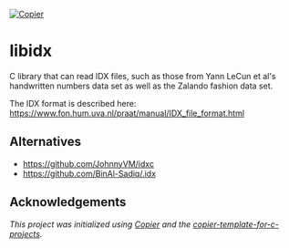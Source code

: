 [![Copier](https://img.shields.io/endpoint?url=https://raw.githubusercontent.com/copier-org/copier/master/img/badge/badge-grayscale-inverted-border-orange.json)](https://github.com/copier-org/copier)

# libidx

C library that can read IDX files, such as those from Yann LeCun et al's handwritten
numbers data set as well as the Zalando fashion data set.

The IDX format is described here: https://www.fon.hum.uva.nl/praat/manual/IDX_file_format.html

## Alternatives

- https://github.com/JohnnyVM/idxc
- https://github.com/BinAl-Sadiq/.idx

## Acknowledgements

_This project was initialized using [Copier](https://pypi.org/project/copier) and the [copier-template-for-c-projects](https://github.com/jspaaks/copier-template-for-c-projects)._
